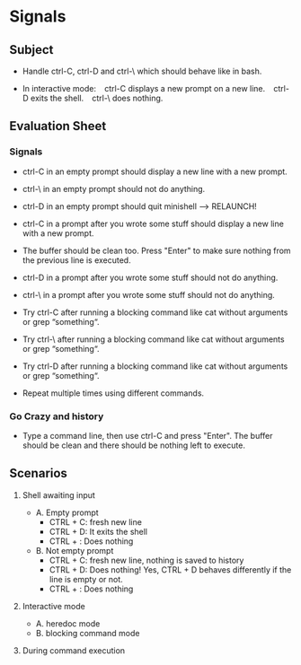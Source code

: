 # Signals

## Subject

- Handle ctrl-C, ctrl-D and ctrl-\ which should behave like in bash.

- In interactive mode:
  ctrl-C displays a new prompt on a new line.
  ctrl-D exits the shell.
  ctrl-\ does nothing.

## Evaluation Sheet

### Signals

- ctrl-C in an empty prompt should display a new line with a new prompt.
- ctrl-\ in an empty prompt should not do anything.
- ctrl-D in an empty prompt should quit minishell --> RELAUNCH!

- ctrl-C in a prompt after you wrote some stuff should display a new line with a new prompt.
- The buffer should be clean too. Press "Enter" to make sure nothing from the previous line is executed.
- ctrl-D in a prompt after you wrote some stuff should not do anything.
- ctrl-\ in a prompt after you wrote some stuff should not do anything.

- Try ctrl-C after running a blocking command like cat without arguments or grep “something“.
- Try ctrl-\ after running a blocking command like cat without arguments or grep “something“.
- Try ctrl-D after running a blocking command like cat without arguments or grep “something“.

- Repeat multiple times using different commands.

### Go Crazy and history

- Type a command line, then use ctrl-C and press "Enter". The buffer should be clean and there should be nothing left to execute.

## Scenarios

1. Shell awaiting input
	- A. Empty prompt
		- CTRL + C: fresh new line
		- CTRL + D: It exits the shell
		- CTRL + \: Does nothing
	- B. Not empty prompt
		- CTRL + C: fresh new line, nothing is saved to history
		- CTRL + D: Does nothing! Yes, CTRL + D behaves differently if the line is empty or not. 
		- CTRL + \: Does nothing

2. Interactive mode
	- A. heredoc mode
	- B. blocking command mode 

3. During command execution
		
